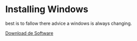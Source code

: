 # Installing Windows

best is to fallow there advice a windows is always changing.

[Download de Software](https://www.microsoft.com/pt-pt/software-download/)
